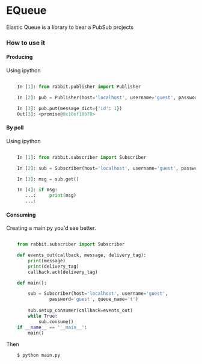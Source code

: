 # EQueue
Elastic Queue is a library to bear a PubSub projects

### How to use it

#### Producing

Using ipython

```python

    In [1]: from rabbit.publisher import Publisher

    In [2]: pub = Publisher(host='localhost', username='guest', password='guest', queue_name='t')

    In [3]: pub.put(message_dict={'id': 1})
    Out[3]: <promise@0x10ef18b78>

```

#### By poll

Using ipython

```python

    In [1]: from rabbit.subscriber import Subscriber

    In [2]: sub = Subscriber(host='localhost', username='guest', password='guest', queue_name='t')

    In [3]: msg = sub.get()

    In [4]: if msg:
       ...:     print(msg)
       ...:      
```

#### Consuming

Creating a main.py you'd see better.

```python

    from rabbit.subscriber import Subscriber

    def events_out(callback, message, delivery_tag):
        print(message)
        print(delivery_tag)
        callback.ack(delivery_tag)

    def main():

        sub = Subscriber(host='localhost', username='guest',
                password='guest', queue_name='t')
        
        sub.setup_consumer(callback=events_out)
        while True:
            sub.consume()
    if __name__ == '__main__':
        main()

```

Then

```shell
    $ python main.py
``` 
